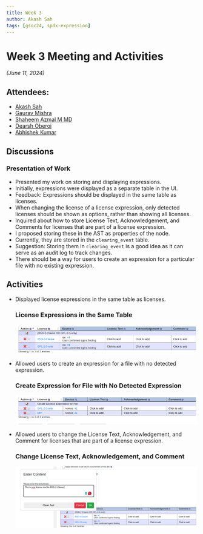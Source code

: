 ```yaml
---
title: Week 3
author: Akash Sah
tags: [gsoc24, spdx-expression]
---
```


<!--
SPDX-License-Identifier: CC-BY-SA-4.0

SPDX-FileCopyrightText: 2024 Akash Sah <akashsah2003@gmail.com>
-->

# Week 3 Meeting and Activities

_(June 11, 2024)_

## Attendees:

- [Akash Sah](https://github.com/Akashsah2003)
- [Gaurav Mishra](https://github.com/GMishx)
- [Shaheem Azmal M MD](https://github.com/shaheemazmalmmd)
- [Dearsh Oberoi](https://github.com/deo002)
- [Abhishek Kumar](https://github.com/abhi-kumar17871)

## Discussions

### Presentation of Work

- Presented my work on storing and displaying expressions.
- Initially, expressions were displayed as a separate table in the UI.
- Feedback: Expressions should be displayed in the same table as licenses.
- When changing the license of a license expression, only detected licenses should be shown as options, rather than showing all licenses.
- Inquired about how to store License Text, Acknowledgement, and Comments for licenses that are part of a license expression.
- I proposed storing these in the AST as properties of the node.
- Currently, they are stored in the `clearing_event` table.
- Suggestion: Storing them in `clearing_event` is a good idea as it can serve as an audit log to track changes.
- There should be a way for users to create an expression for a particular file with no existing expression.

## Activities

- Displayed license expressions in the same table as licenses.

  ### License Expressions in the Same Table
  ![License Expressions in the Same Table](/img/spdx-expression/licenseDecisionsTable.png)

- Allowed users to create an expression for a file with no detected expression.

  ### Create Expression for File with No Detected Expression
  ![Create Expression for File with No Detected Expression](/img/spdx-expression/userExpressionDecision.png)

- Allowed users to change the License Text, Acknowledgement, and Comment for licenses that are part of a license expression.

  ### Change License Text, Acknowledgement, and Comment
  ![Change License Text, Acknowledgement, and Comment](/img/spdx-expression/customLicenseText.png)
